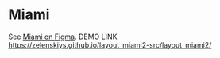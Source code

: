 # Miami

See [Miami on Figma](https://www.figma.com/file/OgS4RW5LfkJX613IfBeI6n/miami_home?node-id=0%3A1).
DEMO LINK https://zelenskiys.github.io/layout_miami2-src/layout_miami2/
